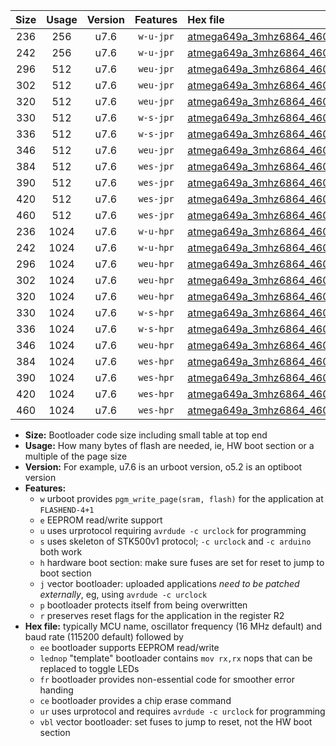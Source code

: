 |Size|Usage|Version|Features|Hex file|
|:-:|:-:|:-:|:-:|:--|
|236|256|u7.6|`w-u-jpr`|[atmega649a_3mhz6864_460800bps_ur_vbl.hex](https://raw.githubusercontent.com/stefanrueger/urboot/main/bootloaders/atmega649a/fcpu_3mhz6864/460800_bps/atmega649a_3mhz6864_460800bps_ur_vbl.hex)|
|242|256|u7.6|`w-u-jpr`|[atmega649a_3mhz6864_460800bps_lednop_ur_vbl.hex](https://raw.githubusercontent.com/stefanrueger/urboot/main/bootloaders/atmega649a/fcpu_3mhz6864/460800_bps/atmega649a_3mhz6864_460800bps_lednop_ur_vbl.hex)|
|296|512|u7.6|`weu-jpr`|[atmega649a_3mhz6864_460800bps_ee_ur_vbl.hex](https://raw.githubusercontent.com/stefanrueger/urboot/main/bootloaders/atmega649a/fcpu_3mhz6864/460800_bps/atmega649a_3mhz6864_460800bps_ee_ur_vbl.hex)|
|302|512|u7.6|`weu-jpr`|[atmega649a_3mhz6864_460800bps_ee_lednop_ur_vbl.hex](https://raw.githubusercontent.com/stefanrueger/urboot/main/bootloaders/atmega649a/fcpu_3mhz6864/460800_bps/atmega649a_3mhz6864_460800bps_ee_lednop_ur_vbl.hex)|
|320|512|u7.6|`weu-jpr`|[atmega649a_3mhz6864_460800bps_ee_lednop_fr_ur_vbl.hex](https://raw.githubusercontent.com/stefanrueger/urboot/main/bootloaders/atmega649a/fcpu_3mhz6864/460800_bps/atmega649a_3mhz6864_460800bps_ee_lednop_fr_ur_vbl.hex)|
|330|512|u7.6|`w-s-jpr`|[atmega649a_3mhz6864_460800bps_vbl.hex](https://raw.githubusercontent.com/stefanrueger/urboot/main/bootloaders/atmega649a/fcpu_3mhz6864/460800_bps/atmega649a_3mhz6864_460800bps_vbl.hex)|
|336|512|u7.6|`w-s-jpr`|[atmega649a_3mhz6864_460800bps_lednop_vbl.hex](https://raw.githubusercontent.com/stefanrueger/urboot/main/bootloaders/atmega649a/fcpu_3mhz6864/460800_bps/atmega649a_3mhz6864_460800bps_lednop_vbl.hex)|
|346|512|u7.6|`weu-jpr`|[atmega649a_3mhz6864_460800bps_ee_lednop_fr_ce_ur_vbl.hex](https://raw.githubusercontent.com/stefanrueger/urboot/main/bootloaders/atmega649a/fcpu_3mhz6864/460800_bps/atmega649a_3mhz6864_460800bps_ee_lednop_fr_ce_ur_vbl.hex)|
|384|512|u7.6|`wes-jpr`|[atmega649a_3mhz6864_460800bps_ee_vbl.hex](https://raw.githubusercontent.com/stefanrueger/urboot/main/bootloaders/atmega649a/fcpu_3mhz6864/460800_bps/atmega649a_3mhz6864_460800bps_ee_vbl.hex)|
|390|512|u7.6|`wes-jpr`|[atmega649a_3mhz6864_460800bps_ee_lednop_vbl.hex](https://raw.githubusercontent.com/stefanrueger/urboot/main/bootloaders/atmega649a/fcpu_3mhz6864/460800_bps/atmega649a_3mhz6864_460800bps_ee_lednop_vbl.hex)|
|420|512|u7.6|`wes-jpr`|[atmega649a_3mhz6864_460800bps_ee_lednop_fr_vbl.hex](https://raw.githubusercontent.com/stefanrueger/urboot/main/bootloaders/atmega649a/fcpu_3mhz6864/460800_bps/atmega649a_3mhz6864_460800bps_ee_lednop_fr_vbl.hex)|
|460|512|u7.6|`wes-jpr`|[atmega649a_3mhz6864_460800bps_ee_lednop_fr_ce_vbl.hex](https://raw.githubusercontent.com/stefanrueger/urboot/main/bootloaders/atmega649a/fcpu_3mhz6864/460800_bps/atmega649a_3mhz6864_460800bps_ee_lednop_fr_ce_vbl.hex)|
|236|1024|u7.6|`w-u-hpr`|[atmega649a_3mhz6864_460800bps_ur.hex](https://raw.githubusercontent.com/stefanrueger/urboot/main/bootloaders/atmega649a/fcpu_3mhz6864/460800_bps/atmega649a_3mhz6864_460800bps_ur.hex)|
|242|1024|u7.6|`w-u-hpr`|[atmega649a_3mhz6864_460800bps_lednop_ur.hex](https://raw.githubusercontent.com/stefanrueger/urboot/main/bootloaders/atmega649a/fcpu_3mhz6864/460800_bps/atmega649a_3mhz6864_460800bps_lednop_ur.hex)|
|296|1024|u7.6|`weu-hpr`|[atmega649a_3mhz6864_460800bps_ee_ur.hex](https://raw.githubusercontent.com/stefanrueger/urboot/main/bootloaders/atmega649a/fcpu_3mhz6864/460800_bps/atmega649a_3mhz6864_460800bps_ee_ur.hex)|
|302|1024|u7.6|`weu-hpr`|[atmega649a_3mhz6864_460800bps_ee_lednop_ur.hex](https://raw.githubusercontent.com/stefanrueger/urboot/main/bootloaders/atmega649a/fcpu_3mhz6864/460800_bps/atmega649a_3mhz6864_460800bps_ee_lednop_ur.hex)|
|320|1024|u7.6|`weu-hpr`|[atmega649a_3mhz6864_460800bps_ee_lednop_fr_ur.hex](https://raw.githubusercontent.com/stefanrueger/urboot/main/bootloaders/atmega649a/fcpu_3mhz6864/460800_bps/atmega649a_3mhz6864_460800bps_ee_lednop_fr_ur.hex)|
|330|1024|u7.6|`w-s-hpr`|[atmega649a_3mhz6864_460800bps.hex](https://raw.githubusercontent.com/stefanrueger/urboot/main/bootloaders/atmega649a/fcpu_3mhz6864/460800_bps/atmega649a_3mhz6864_460800bps.hex)|
|336|1024|u7.6|`w-s-hpr`|[atmega649a_3mhz6864_460800bps_lednop.hex](https://raw.githubusercontent.com/stefanrueger/urboot/main/bootloaders/atmega649a/fcpu_3mhz6864/460800_bps/atmega649a_3mhz6864_460800bps_lednop.hex)|
|346|1024|u7.6|`weu-hpr`|[atmega649a_3mhz6864_460800bps_ee_lednop_fr_ce_ur.hex](https://raw.githubusercontent.com/stefanrueger/urboot/main/bootloaders/atmega649a/fcpu_3mhz6864/460800_bps/atmega649a_3mhz6864_460800bps_ee_lednop_fr_ce_ur.hex)|
|384|1024|u7.6|`wes-hpr`|[atmega649a_3mhz6864_460800bps_ee.hex](https://raw.githubusercontent.com/stefanrueger/urboot/main/bootloaders/atmega649a/fcpu_3mhz6864/460800_bps/atmega649a_3mhz6864_460800bps_ee.hex)|
|390|1024|u7.6|`wes-hpr`|[atmega649a_3mhz6864_460800bps_ee_lednop.hex](https://raw.githubusercontent.com/stefanrueger/urboot/main/bootloaders/atmega649a/fcpu_3mhz6864/460800_bps/atmega649a_3mhz6864_460800bps_ee_lednop.hex)|
|420|1024|u7.6|`wes-hpr`|[atmega649a_3mhz6864_460800bps_ee_lednop_fr.hex](https://raw.githubusercontent.com/stefanrueger/urboot/main/bootloaders/atmega649a/fcpu_3mhz6864/460800_bps/atmega649a_3mhz6864_460800bps_ee_lednop_fr.hex)|
|460|1024|u7.6|`wes-hpr`|[atmega649a_3mhz6864_460800bps_ee_lednop_fr_ce.hex](https://raw.githubusercontent.com/stefanrueger/urboot/main/bootloaders/atmega649a/fcpu_3mhz6864/460800_bps/atmega649a_3mhz6864_460800bps_ee_lednop_fr_ce.hex)|

- **Size:** Bootloader code size including small table at top end
- **Usage:** How many bytes of flash are needed, ie, HW boot section or a multiple of the page size
- **Version:** For example, u7.6 is an urboot version, o5.2 is an optiboot version
- **Features:**
  + `w` urboot provides `pgm_write_page(sram, flash)` for the application at `FLASHEND-4+1`
  + `e` EEPROM read/write support
  + `u` uses urprotocol requiring `avrdude -c urclock` for programming
  + `s` uses skeleton of STK500v1 protocol; `-c urclock` and `-c arduino` both work
  + `h` hardware boot section: make sure fuses are set for reset to jump to boot section
  + `j` vector bootloader: uploaded applications *need to be patched externally*, eg, using `avrdude -c urclock`
  + `p` bootloader protects itself from being overwritten
  + `r` preserves reset flags for the application in the register R2
- **Hex file:** typically MCU name, oscillator frequency (16 MHz default) and baud rate (115200 default) followed by
  + `ee` bootloader supports EEPROM read/write
  + `lednop` "template" bootloader contains `mov rx,rx` nops that can be replaced to toggle LEDs
  + `fr` bootloader provides non-essential code for smoother error handing
  + `ce` bootloader provides a chip erase command
  + `ur` uses urprotocol and requires `avrdude -c urclock` for programming
  + `vbl` vector bootloader: set fuses to jump to reset, not the HW boot section
